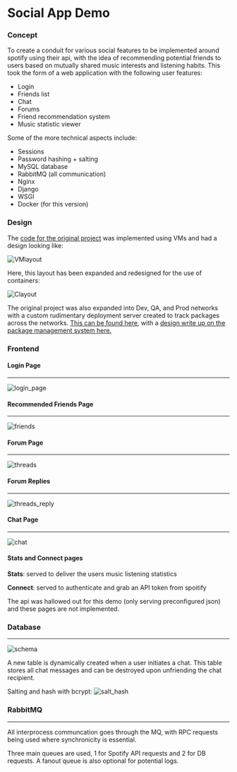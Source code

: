 # Social App Demo 

### Concept
To create a conduit for various social features to be implemented around spotify using their api, with the idea of recommending potential friends to users based on mutually shared music interests and listening habits. This took the form of a web application with the following user features:

* Login
* Friends list
* Chat
* Forums
* Friend recommendation system
* Music statistic viewer


Some of the more technical aspects include:

* Sessions
* Password hashing + salting
* MySQL database
* RabbitMQ (all communication) 
* Nginx
* Django
* WSGI
* Docker (for this version)

### Design

The [code for the original project](https://github.com/jaredmyers/rabbitMQ_proj) was implemented using VMs and had a design looking like:

![VMlayout](images/vm_layout.png)

Here, this layout has been expanded and redesigned for the use of containers:

![Clayout](images/container_layout.png)

The original project was also expanded into Dev, QA, and Prod networks with a custom rudimentary deployment server created to track packages across the networks. [This can be found here](https://github.com/jaredmyers/lasthalf_bak), with a [design write up on the package management system here.](https://drive.google.com/file/d/1991pcHl1mj3k-vEqHJIoMChZXfco0spY/view?usp=sharing)

### Frontend

#### Login Page
----
![login_page](images/login_page.png)
#### Recommended Friends Page
----
![friends](images/recommended_friends_page.png)
#### Forum Page
----
![threads](images/threads_page.png)
#### Forum Replies
----
![threads_reply](images/thread_reply_page.png)
#### Chat Page
----
![chat](images/chat_page.png)

#### Stats and Connect pages

**Stats**: served to deliver the users music listening statistics

**Connect**: served to authenticate and grab an API token from spoitify

The api was hallowed out for this demo (only serving preconfigured json) and these pages are not implemented.

### Database
----
![schema](images/database_schema.png)

A new table is dynamically created when a user initiates a chat. This table stores all chat messages and can be destroyed upon unfriending the chat recipient.

Salting and hash with bcrypt:
![salt_hash](images/pw_salthash.png)

### RabbitMQ
----

All interprocess communcation goes through the MQ, with RPC requests being used where synchronicity is essential.

Three main queues are used, 1 for Spotify API requests and 2 for DB requests. A fanout queue is also optional for potential logs.

